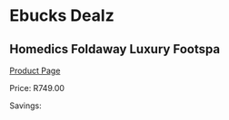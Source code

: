 
# Ebucks Dealz
## Homedics Foldaway Luxury Footspa
[Product Page](https://www.ebucks.com/web/shop/productSelected.do?prodId=1161065567&catId=1186086453)

Price: R749.00

Savings: 


	